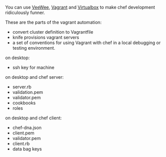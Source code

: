 You can use [VeeWee](https://raw.github.com/jedi4ever/veewee/),
[Vagrant](http://vagrantup.com) and
[Virtualbox](http://download.virtualbox.org/virtualbox/) to make chef
development ridiculously funner.


These are the parts of the vagrant automation:

* convert cluster definition to Vagrantfile
* knife provisions vagrant servers
* a set of conventions for using Vagrant with chef in a local debugging or testing environment.


on desktop:
* ssh key for machine

on desktop and chef server:
* server.rb
* validation.pem
* validator.pem
* cookbooks
* roles

on desktop and chef client:
* chef-dna.json
* client.pem
* validator.pem
* client.rb
* data bag keys
